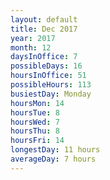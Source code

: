 ```yaml
---
layout: default
title: Dec 2017
year: 2017
month: 12
daysInOffice: 7
possibleDays: 16
hoursInOffice: 51
possibleHours: 113
busiestDay: Monday
hoursMon: 14
hoursTue: 8
hoursWed: 7
hoursThu: 8
hoursFri: 14
longestDay: 11 hours
averageDay: 7 hours
---
```

